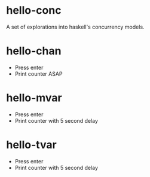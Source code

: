 # hello-conc

A set of explorations into haskell's concurrency models.

# hello-chan

* Press enter
* Print counter ASAP

# hello-mvar

* Press enter
* Print counter with 5 second delay

# hello-tvar

* Press enter
* Print counter with 5 second delay
